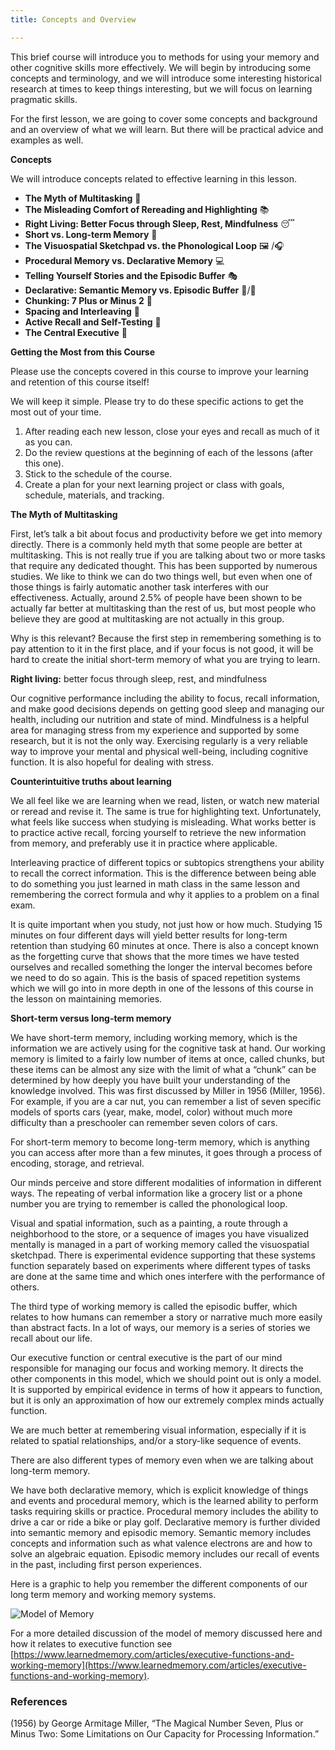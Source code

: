 ```yaml
---
title: Concepts and Overview

---
```

This brief course will introduce you to methods for using your memory and other cognitive skills more effectively.  We will begin by introducing some concepts and terminology, and we will introduce some interesting historical research at times to keep things interesting, but we will focus on learning pragmatic skills.

For the first lesson, we are going to cover some concepts and background and an overview of what we will learn. But there will be practical advice and examples as well.

**Concepts**

We will introduce concepts related to effective learning in this lesson.



* **The Myth of Multitasking** 🚫
* **The Misleading Comfort of Rereading and Highlighting** 📚
* **Right Living: Better Focus through Sleep, Rest, Mindfulness** 😴
* **Short vs. Long-term Memory** 🧠
* **The Visuospatial Sketchpad vs. the Phonological Loop** 🖼️ /🎧
* **Procedural Memory vs. Declarative Memory** 💻
* **Telling Yourself Stories and the Episodic Buffer** 🎭
* **Declarative: Semantic Memory vs. Episodic Buffer** 📘/🎥
* **Chunking: 7 Plus or Minus 2** 🔢
* **Spacing and Interleaving** 📅
* **Active Recall and Self-Testing** 📝
* **The Central Executive** 👔

**Getting the Most from this Course**

Please use the concepts covered in this course to improve your learning and retention of this course itself!

We will keep it simple. Please try to do these specific actions to get the most out of your time.



1. After reading each new lesson, close your eyes and recall as much of it as you can.
2. Do the review questions at the beginning of each of the lessons (after this one).
3. Stick to the schedule of the course.
4. Create a plan for your next learning project or class with goals, schedule, materials, and tracking.

**The Myth of Multitasking**

First, let’s talk a bit about focus and productivity before we get into memory directly. There is a commonly held myth that some people are better at multitasking. This is not really true if you are talking about two or more tasks that require any dedicated thought. This has been supported by numerous studies. We like to think we can do two things well, but even when one of those things is fairly automatic another task interferes with our effectiveness. Actually, around 2.5% of people have been shown to be actually far better at multitasking than the rest of us, but most people who believe they are good at multitasking are not actually in this group.

Why is this relevant? Because the first step in remembering something is to pay attention to it in the first place, and if your focus is not good, it will be hard to create the initial short-term memory of what you are trying to learn.

**Right living:** better focus through sleep, rest, and mindfulness

Our cognitive performance including the ability to focus, recall information, and make good decisions depends on getting good sleep and managing our health, including our nutrition and state of mind. Mindfulness is a helpful area for managing stress from my experience and supported by some research, but it is not the only way.  Exercising regularly is a very reliable way to improve your mental and physical well-being, including cognitive function. It is also hopeful for dealing with stress.

**Counterintuitive truths about learning**

We all feel like we are learning when we read, listen, or watch new material or reread and revise it. The same is true for highlighting text. Unfortunately, what feels like success when studying is misleading. What works better is to practice active recall, forcing yourself to retrieve the new information from memory, and preferably use it in practice where applicable.

Interleaving practice of different topics or subtopics strengthens your ability to recall the correct information. This is the difference between being able to do something you just learned in math class in the same lesson and remembering the correct formula and why it applies to a problem on a final exam.  

It is quite important when you study, not just how or how much.  Studying 15 minutes on four different days will yield better results for long-term retention than studying 60 minutes at once. There is also a concept known as the forgetting curve that shows that the more times we have tested ourselves and recalled something the longer the interval becomes before we need to do so again. This is the basis of spaced repetition systems which we will go into in more depth in one of the lessons of this course in the lesson on maintaining memories.

**Short-term versus long-term memory**

We have short-term memory, including working memory, which is the information we are actively using for the cognitive task at hand.  Our working memory is limited to a fairly low number of items at once, called chunks, but these items can be almost any size with the limit of what a “chunk” can be determined by how deeply you have built your understanding of the knowledge involved. This was first discussed by Miller in 1956 (Miller, 1956).  For example, if you are a car nut, you can remember a list of seven specific models of sports cars (year, make, model, color) without much more difficulty than a preschooler can remember seven colors of cars.

For short-term memory to become long-term memory, which is anything you can access after more than a few minutes, it goes through a process of encoding, storage, and retrieval.

Our minds perceive and store different modalities of information in different ways. The repeating of verbal information like a grocery list or a phone number you are trying to remember is called the phonological loop.

Visual and spatial information, such as a painting, a route through a neighborhood to the store, or a sequence of images you have visualized mentally is managed in a part of working memory called the visuospatial sketchpad. There is experimental evidence supporting that these systems function separately based on experiments where different types of tasks are done at the same time and which ones interfere with the performance of others.

The third type of working memory is called the episodic buffer, which relates to how humans can remember a story or narrative much more easily than abstract facts. In a lot of ways, our memory is a series of stories we recall about our life.

Our executive function or central executive is the part of our mind responsible for managing our focus and working memory.  It directs the other components in this model, which we should point out is only a model. It is supported by empirical evidence in terms of how it appears to function, but it is only an approximation of how our extremely complex minds actually function.

We are much better at remembering visual information, especially if it is related to spatial relationships, and/or a story-like sequence of events.

There are also different types of memory even when we are talking about long-term memory.

We have both declarative memory, which is explicit knowledge of things and events and procedural memory, which is the learned ability to perform tasks requiring skills or practice. Procedural memory includes the ability to drive a car or ride a bike or play golf. Declarative memory is further divided into semantic memory and episodic memory. Semantic memory includes concepts and information such as what valence electrons are and how to solve an algebraic equation. Episodic memory includes our recall of events in the past, including first person experiences.

Here is a graphic to help you remember the different components of our long term memory and working memory systems.



![Model of Memory](app/static/model_of_memory.png "Model of Memory")


For a more detailed discussion of the model of memory discussed here and how it relates to executive function see [https://www.learnedmemory.com/articles/executive-functions-and-working-memory](https://www.learnedmemory.com/articles/executive-functions-and-working-memory). 

### References

(1956) by George Armitage Miller, “The Magical Number Seven, Plus or Minus Two: Some Limitations on Our Capacity for Processing Information.”

